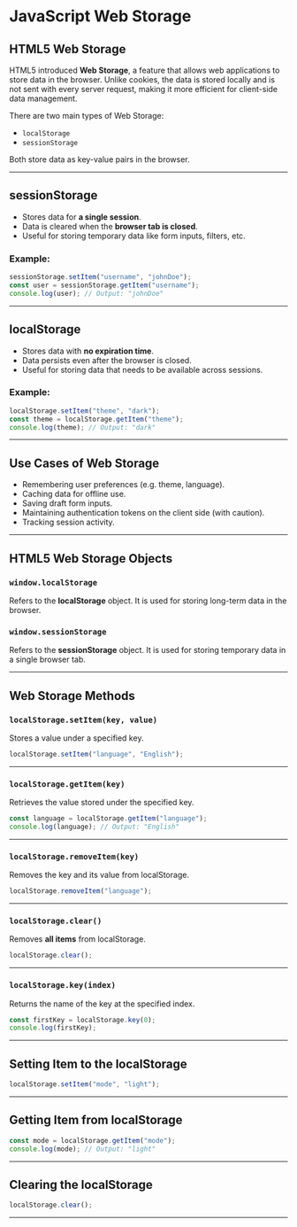 # JavaScript Web Storage

## HTML5 Web Storage

HTML5 introduced **Web Storage**, a feature that allows web applications to store data in the browser. Unlike cookies, the data is stored locally and is not sent with every server request, making it more efficient for client-side data management.

There are two main types of Web Storage:

- `localStorage`
- `sessionStorage`

Both store data as key-value pairs in the browser.

---

## sessionStorage

- Stores data for **a single session**.
- Data is cleared when the **browser tab is closed**.
- Useful for storing temporary data like form inputs, filters, etc.

### Example:

```javascript
sessionStorage.setItem("username", "johnDoe");
const user = sessionStorage.getItem("username");
console.log(user); // Output: "johnDoe"
```

---

## localStorage

- Stores data with **no expiration time**.
- Data persists even after the browser is closed.
- Useful for storing data that needs to be available across sessions.

### Example:

```javascript
localStorage.setItem("theme", "dark");
const theme = localStorage.getItem("theme");
console.log(theme); // Output: "dark"
```

---

## Use Cases of Web Storage

- Remembering user preferences (e.g. theme, language).
- Caching data for offline use.
- Saving draft form inputs.
- Maintaining authentication tokens on the client side (with caution).
- Tracking session activity.

---

## HTML5 Web Storage Objects

### `window.localStorage`

Refers to the **localStorage** object. It is used for storing long-term data in the browser.

### `window.sessionStorage`

Refers to the **sessionStorage** object. It is used for storing temporary data in a single browser tab.

---

## Web Storage Methods

### `localStorage.setItem(key, value)`

Stores a value under a specified key.

```javascript
localStorage.setItem("language", "English");
```

---

### `localStorage.getItem(key)`

Retrieves the value stored under the specified key.

```javascript
const language = localStorage.getItem("language");
console.log(language); // Output: "English"
```

---

### `localStorage.removeItem(key)`

Removes the key and its value from localStorage.

```javascript
localStorage.removeItem("language");
```

---

### `localStorage.clear()`

Removes **all items** from localStorage.

```javascript
localStorage.clear();
```

---

### `localStorage.key(index)`

Returns the name of the key at the specified index.

```javascript
const firstKey = localStorage.key(0);
console.log(firstKey);
```

---

## Setting Item to the localStorage

```javascript
localStorage.setItem("mode", "light");
```

---

## Getting Item from localStorage

```javascript
const mode = localStorage.getItem("mode");
console.log(mode); // Output: "light"
```

---

## Clearing the localStorage

```javascript
localStorage.clear();
```

---
